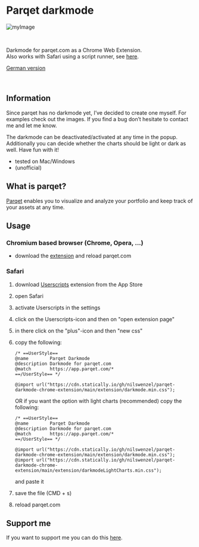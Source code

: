 # Parqet darkmode
![myImage](./docs/gifs/readme_images.gif)

<br/>

Darkmode for parqet.com as a Chrome Web Extension. <br/>
Also works with Safari using a script runner, see [here](#safari).

[German version](./docs/readme_ger.md)

<br/>

## Information
Since parqet has no darkmode yet, I’ve decided to create one myself. For examples check out the images. If you find a bug don’t hesitate to contact me and let me know.

The darkmode can be deactivated/activated at any time in the popup. Additionally you can decide whether the charts should be light or dark as well.
Have fun with it!

- tested on Mac/Windows
- (unofficial)

## What is parqet?
[Parqet](https://www.parqet.com) enables you to visualize and analyze your portfolio and keep track of your assets at any time.

## Usage

### Chromium based browser (Chrome, Opera, ...)
- download the [extension](https://chrome.google.com/webstore/detail/parqet-darkmode/jfhpcliegfecjhjehclnhnngbjndodoj?hl) and reload parqet.com

### Safari
1. download [Userscripts](https://apps.apple.com/us/app/userscripts/id1463298887) extension from the App Store
2. open Safari
3. activate Userscripts in the settings
4. click on the Userscripts-icon and then on "open extension page"
5. in there click on the "plus"-icon and then "new css"
6. copy the following:
    ```
    /* ==UserStyle==
    @name        Parqet Darkmode
    @description Darkmode for parqet.com
    @match       https://app.parqet.com/*
    ==/UserStyle== */

    @import url("https://cdn.statically.io/gh/nilswenzel/parqet-darkmode-chrome-extension/main/extension/darkmode.min.css");
    ```
    OR if you want the option with light charts (recommended) copy the following: 

    ```
    /* ==UserStyle==
    @name        Parqet Darkmode
    @description Darkmode for parqet.com
    @match       https://app.parqet.com/*
    ==/UserStyle== */

    @import url("https://cdn.statically.io/gh/nilswenzel/parqet-darkmode-chrome-extension/main/extension/darkmode.min.css");
    @import url("https://cdn.statically.io/gh/nilswenzel/parqet-darkmode-chrome-extension/main/extension/darkmodeLightCharts.min.css");
    ```
    and paste it
7. save the file (CMD + s)
8. reload parqet.com


## Support me
If you want to support me you can do this [here](https://www.paypal.com/paypalme/nilswenzel01).